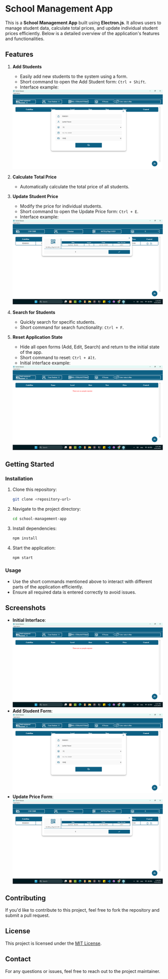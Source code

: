 # School Management App

This is a **School Management App** built using **Electron.js**. It allows users to manage student data, calculate total prices, and update individual student prices efficiently. Below is a detailed overview of the application's features and functionalities.

## Features

1. **Add Students**
   - Easily add new students to the system using a form.
   - Short command to open the Add Student form: `Ctrl + Shift`.
   - Interface example: 
   <img src="./images/add.png"/>

2. **Calculate Total Price**
   - Automatically calculate the total price of all students.

3. **Update Student Price**
   - Modify the price for individual students.
   - Short command to open the Update Price form: `Ctrl + E`.
   - Interface example: 
   <img src="./images/chg.png"/>

4. **Search for Students**
   - Quickly search for specific students.
   - Short command for search functionality: `Ctrl + F`.

5. **Reset Application State**
   - Hide all open forms (Add, Edit, Search) and return to the initial state of the app.
   - Short command to reset: `Ctrl + Alt`.
   - Initial interface example:
   <img src="./images/init.png"/>

## Getting Started

### Installation
1. Clone this repository:
   ```bash
   git clone <repository-url>
   ```
2. Navigate to the project directory:
   ```bash
   cd school-management-app
   ```
3. Install dependencies:
   ```bash
   npm install
   ```
4. Start the application:
   ```bash
   npm start
   ```

### Usage
- Use the short commands mentioned above to interact with different parts of the application efficiently.
- Ensure all required data is entered correctly to avoid issues.

## Screenshots
- **Initial Interface**: <img src="./images/init.png"/>
- **Add Student Form**: <img src="./images/add.png"/>
- **Update Price Form**: <img src="./images/chg.png"/>

## Contributing
If you'd like to contribute to this project, feel free to fork the repository and submit a pull request.

## License
This project is licensed under the [MIT License](LICENSE).

## Contact
For any questions or issues, feel free to reach out to the project maintainer.
